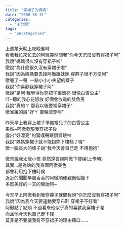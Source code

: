 ```yaml
---
title: "穿裙子的媽媽"
date: "2006-08-31"
categories: 
  - "未分類"
tags: 
  - "uncategoried"
---
```


上週某天晚上吃晚餐時  
看著我忙來忙去的阿徹突然問我"你今天怎麼沒有穿裙子阿"  
我說"媽媽很久沒有穿裙子啦"  
徹說"為什麼很久沒有穿裙子啦"  
我說"因為媽媽要去接阿徹跟妹妹 穿群子很不方便阿"  
徹喔了一聲  一點小小小失望的樣子  
我說"你喜歡我穿裙子阿"  
徹說"是阿 我覺得你穿裙子很漂亮 很像白雪公主"  
哇~聽的我心花怒放 好個會放電的雙魚男  
我說"真的ㄚ 那我以後要常穿裙子"  
徹雀躍的說"好ㄚ 要輪流穿阿"  

昨天早上我穿上裙子準備當兒子的白雪公主  
果然~阿徹發現我穿裙子後  
露出"好漂亮"的驚嘆聲跟讚賞眼神  
我說"媽媽穿裙子就不能抱妳下樓梯了喔"  
徹一臉長大的樣子說"我今天會自己走 不用抱抱"

徹爸說我太寵小孩 竟然還會抱阿徹下樓梯(上學時)  
其實...是為娘的我貪圖阿徹美色  
都會利用抱下樓時候  
近近的聞聞早晨香香的阿徹順便親他個幾下  
多麼美好的一天的開始阿~

今天早上阿徹看到我穿褲子就問我說"你怎麼沒有穿裙子阿"  
我說"因為我今天要運動要穿布鞋 穿裙子不好看"  
阿徹點了點頭 不過看來他似乎真的喜歡我穿裙子喔  
而且他今天也自己走下樓  
莫非是不要讓我有不穿裙子的理由藉口......
